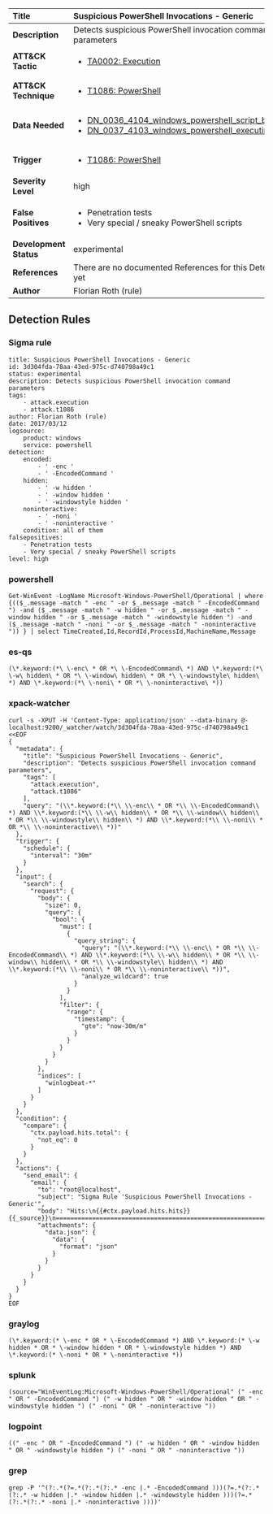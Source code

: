 | Title                    | Suspicious PowerShell Invocations - Generic       |
|:-------------------------|:------------------|
| **Description**          | Detects suspicious PowerShell invocation command parameters |
| **ATT&amp;CK Tactic**    |  <ul><li>[TA0002: Execution](https://attack.mitre.org/tactics/TA0002)</li></ul>  |
| **ATT&amp;CK Technique** | <ul><li>[T1086: PowerShell](https://attack.mitre.org/techniques/T1086)</li></ul>  |
| **Data Needed**          | <ul><li>[DN_0036_4104_windows_powershell_script_block](../Data_Needed/DN_0036_4104_windows_powershell_script_block.md)</li><li>[DN_0037_4103_windows_powershell_executing_pipeline](../Data_Needed/DN_0037_4103_windows_powershell_executing_pipeline.md)</li></ul>  |
| **Trigger**              | <ul><li>[T1086: PowerShell](../Triggers/T1086.md)</li></ul>  |
| **Severity Level**       | high |
| **False Positives**      | <ul><li>Penetration tests</li><li>Very special / sneaky PowerShell scripts</li></ul>  |
| **Development Status**   | experimental |
| **References**           |  There are no documented References for this Detection Rule yet  |
| **Author**               | Florian Roth (rule) |


## Detection Rules

### Sigma rule

```
title: Suspicious PowerShell Invocations - Generic
id: 3d304fda-78aa-43ed-975c-d740798a49c1
status: experimental
description: Detects suspicious PowerShell invocation command parameters
tags:
    - attack.execution
    - attack.t1086
author: Florian Roth (rule)
date: 2017/03/12
logsource:
    product: windows
    service: powershell
detection:
    encoded:
        - ' -enc '
        - ' -EncodedCommand '
    hidden:
        - ' -w hidden '
        - ' -window hidden '
        - ' -windowstyle hidden '
    noninteractive:
        - ' -noni '
        - ' -noninteractive '
    condition: all of them
falsepositives:
    - Penetration tests
    - Very special / sneaky PowerShell scripts
level: high

```





### powershell
    
```
Get-WinEvent -LogName Microsoft-Windows-PowerShell/Operational | where {(($_.message -match " -enc " -or $_.message -match " -EncodedCommand ") -and ($_.message -match " -w hidden " -or $_.message -match " -window hidden " -or $_.message -match " -windowstyle hidden ") -and ($_.message -match " -noni " -or $_.message -match " -noninteractive ")) } | select TimeCreated,Id,RecordId,ProcessId,MachineName,Message
```


### es-qs
    
```
(\*.keyword:(*\ \-enc\ * OR *\ \-EncodedCommand\ *) AND \*.keyword:(*\ \-w\ hidden\ * OR *\ \-window\ hidden\ * OR *\ \-windowstyle\ hidden\ *) AND \*.keyword:(*\ \-noni\ * OR *\ \-noninteractive\ *))
```


### xpack-watcher
    
```
curl -s -XPUT -H 'Content-Type: application/json' --data-binary @- localhost:9200/_watcher/watch/3d304fda-78aa-43ed-975c-d740798a49c1 <<EOF
{
  "metadata": {
    "title": "Suspicious PowerShell Invocations - Generic",
    "description": "Detects suspicious PowerShell invocation command parameters",
    "tags": [
      "attack.execution",
      "attack.t1086"
    ],
    "query": "(\\*.keyword:(*\\ \\-enc\\ * OR *\\ \\-EncodedCommand\\ *) AND \\*.keyword:(*\\ \\-w\\ hidden\\ * OR *\\ \\-window\\ hidden\\ * OR *\\ \\-windowstyle\\ hidden\\ *) AND \\*.keyword:(*\\ \\-noni\\ * OR *\\ \\-noninteractive\\ *))"
  },
  "trigger": {
    "schedule": {
      "interval": "30m"
    }
  },
  "input": {
    "search": {
      "request": {
        "body": {
          "size": 0,
          "query": {
            "bool": {
              "must": [
                {
                  "query_string": {
                    "query": "(\\*.keyword:(*\\ \\-enc\\ * OR *\\ \\-EncodedCommand\\ *) AND \\*.keyword:(*\\ \\-w\\ hidden\\ * OR *\\ \\-window\\ hidden\\ * OR *\\ \\-windowstyle\\ hidden\\ *) AND \\*.keyword:(*\\ \\-noni\\ * OR *\\ \\-noninteractive\\ *))",
                    "analyze_wildcard": true
                  }
                }
              ],
              "filter": {
                "range": {
                  "timestamp": {
                    "gte": "now-30m/m"
                  }
                }
              }
            }
          }
        },
        "indices": [
          "winlogbeat-*"
        ]
      }
    }
  },
  "condition": {
    "compare": {
      "ctx.payload.hits.total": {
        "not_eq": 0
      }
    }
  },
  "actions": {
    "send_email": {
      "email": {
        "to": "root@localhost",
        "subject": "Sigma Rule 'Suspicious PowerShell Invocations - Generic'",
        "body": "Hits:\n{{#ctx.payload.hits.hits}}{{_source}}\n================================================================================\n{{/ctx.payload.hits.hits}}",
        "attachments": {
          "data.json": {
            "data": {
              "format": "json"
            }
          }
        }
      }
    }
  }
}
EOF

```


### graylog
    
```
(\*.keyword:(* \-enc * OR * \-EncodedCommand *) AND \*.keyword:(* \-w hidden * OR * \-window hidden * OR * \-windowstyle hidden *) AND \*.keyword:(* \-noni * OR * \-noninteractive *))
```


### splunk
    
```
(source="WinEventLog:Microsoft-Windows-PowerShell/Operational" (" -enc " OR " -EncodedCommand ") (" -w hidden " OR " -window hidden " OR " -windowstyle hidden ") (" -noni " OR " -noninteractive "))
```


### logpoint
    
```
((" -enc " OR " -EncodedCommand ") (" -w hidden " OR " -window hidden " OR " -windowstyle hidden ") (" -noni " OR " -noninteractive "))
```


### grep
    
```
grep -P '^(?:.*(?=.*(?:.*(?:.* -enc |.* -EncodedCommand )))(?=.*(?:.*(?:.* -w hidden |.* -window hidden |.* -windowstyle hidden )))(?=.*(?:.*(?:.* -noni |.* -noninteractive ))))'
```



